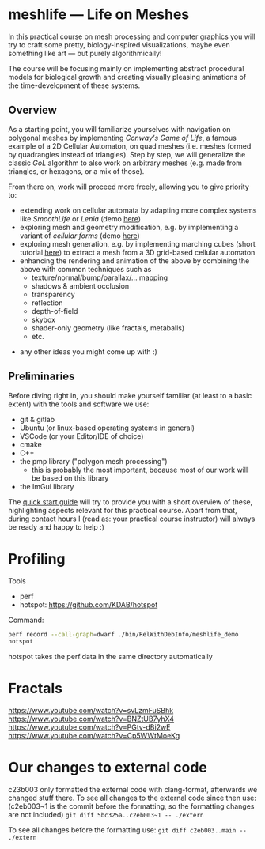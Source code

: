 # meshlife — Life on Meshes
In this practical course on mesh processing and computer graphics you will try to craft some pretty, biology-inspired visualizations, maybe even something like art — but purely algorithmically!

The course will be focusing mainly on implementing abstract procedural models for biological growth and creating visually pleasing animations of the time-development of these systems.

## Overview

As a starting point, you will familiarize yourselves with navigation on polygonal meshes by implementing *Conway's Game of Life*, a famous example of a 2D Cellular Automaton, on quad meshes (i.e. meshes formed by quadrangles instead of triangles). Step by step, we will generalize the classic *GoL* algorithm to also work on arbitrary meshes (e.g. made from triangles, or hexagons, or a mix of those).

From there on, work will proceed more freely, allowing you to give priority to:
- extending work on cellular automata by adapting more complex systems like *SmoothLife* or *Lenia* (demo [here](https://www.youtube.com/watch?v=6kiBYjvyojQ&t=100s))
- exploring mesh and geometry modification, e.g. by implementing a variant of *cellular forms* (demo [here](https://www.youtube.com/watch?v=Yy-ye_x3_zA))
- exploring mesh generation, e.g. by implementing marching cubes (short tutorial [here](http://paulbourke.net/geometry/polygonise/)) to extract a mesh from a 3D grid-based cellular automaton
- enhancing the rendering and animation of the above by combining the above with common techniques such as
    * texture/normal/bump/parallax/... mapping
    * shadows & ambient occlusion
    * transparency
    * reflection
    * depth-of-field
    * skybox
    * shader-only geometry (like fractals, metaballs)
    * etc.
* any other ideas you might come up with :)

## Preliminaries

Before diving right in, you should make yourself familiar (at least to a basic extent) with the tools and software we use:
- git & gitlab
- Ubuntu (or linux-based operating systems in general)
- VSCode (or your Editor/IDE of choice)
- cmake
- C++
- the pmp library ("polygon mesh processing")
    * this is probably the most important, because most of our work will be based on this library
- the ImGui library

The [quick start guide](GUIDE.md) will try to provide you with a short overview of these, highlighting aspects relevant for this practical course. Apart from that, during contact hours I (read as: your practical course instructor) will always be ready and happy to help :)

# Profiling
Tools
- perf
- hotspot: https://github.com/KDAB/hotspot

Command:
```bash
perf record --call-graph=dwarf ./bin/RelWithDebInfo/meshlife_demo
hotspot
```
hotspot takes the perf.data in the same directory automatically

# Fractals
https://www.youtube.com/watch?v=svLzmFuSBhk
https://www.youtube.com/watch?v=BNZtUB7yhX4
https://www.youtube.com/watch?v=PGtv-dBi2wE
https://www.youtube.com/watch?v=Cp5WWtMoeKg


# Our changes to external code

c23b003 only formatted the external code with clang-format, afterwards we changed stuff there.
To see all changes to the external code since then use:
(c2eb003~1 is the commit before the formatting, so the formatting changes are not included)
`git diff 5bc325a..c2eb003~1 -- ./extern`

To see all changes before the formatting use:
`git diff c2eb003..main -- ./extern`

